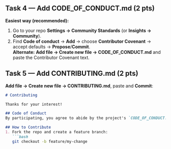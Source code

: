 
## Task 4 — Add CODE_OF_CONDUCT.md (2 pts)
**Easiest way (recommended):**
1) Go to your repo **Settings → Community Standards** (or **Insights → Community**).  
2) Find **Code of conduct** → **Add** → choose **Contributor Covenant** → accept defaults → **Propose**/**Commit**.  
**Alternate:** **Add file → Create new file → CODE_OF_CONDUCT.md** and paste the Contributor Covenant text.

## Task 5 — Add CONTRIBUTING.md (2 pts)
**Add file → Create new file → CONTRIBUTING.md**, paste and **Commit**:

```md
# Contributing

Thanks for your interest!

## Code of Conduct
By participating, you agree to abide by the project's `CODE_OF_CONDUCT.md`.

## How to Contribute
1. Fork the repo and create a feature branch:
   ```bash
   git checkout -b feature/my-change
